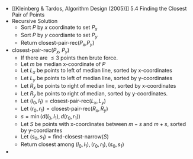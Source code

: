 - [[Kleinberg & Tardos, Algorithm Design (2005)]] 5.4 Finding the Closest Pair of Points
- Recursive Solution
	- Sort $P$ by $x$ coordinate to set $P_x$
	- Sort $P$ by $y$ coordiante to set $P_y$
	- Return closest-pair-rec($P_x$,$P_y$)
- closest-pair-rec($P_x$, $P_y$)
	- If there are $\le 3$ points then brute force.
	- Let $m$ be median x-coordinate of $P$
	- Let $L_x$ be points to left of median line, sorted by x-coordinates
	- Let $L_y$ be points to left of median line, sorted by y-coordinates
	- Let $R_x$ be points to right of median line, sorted by x-coordinates
	- Let $R_y$ be points to right of median, sorted by y-coordinates.
	- Let $(l_0, l_1) = \text{closest-pair-rec}(L_x,L_y)$
	- Let $(r_0, r_1) = \text{closest-pair-rec}(R_x, R_y)$
	- $s = \min(d(l_0,l_1),d(r_0,r_1))$
	- Let $S$ be points with x-coordinates between $m-s$ and $m+s$, sorted by y-coordiantes
	- Let $(s_0, s_1) = \text{find-closest-narrow}(S)$
	- Return closest among $(l_0, l_1), (r_0,r_1), (s_0,s_1)$
-